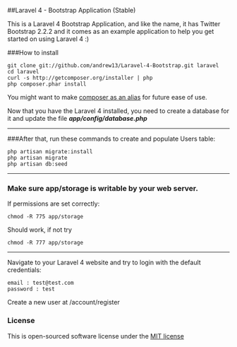 ##Laravel 4 - Bootstrap Application (Stable)

This is a Laravel 4 Bootstrap Application, and like the name, it has Twitter Bootstrap 2.2.2 and it comes as an example application to help you get started on using Laravel 4 :)

###How to install

	git clone git://github.com/andrew13/Laravel-4-Bootstrap.git laravel
	cd laravel
	curl -s http://getcomposer.org/installer | php
	php composer.phar install

You might want to make [composer as an alias](http://andrewelkins.com/programming/php/setting-up-composer-globally-for-laravel-4/) for future ease of use.

Now that you have the Laravel 4 installed, you need to create a database for it and update the file ***app/config/database.php***

-----

###After that, run these commands to create and populate Users table:

	php artisan migrate:install
	php artisan migrate
	php artisan db:seed

-----

### Make sure app/storage is writable by your web server.
If permissions are set correctly:

    chmod -R 775 app/storage

Should work, if not try

    chmod -R 777 app/storage

-----

Navigate to your Laravel 4 website and try to login with the default credentials:

	email : test@test.com
	password : test

Create a new user at /account/register

### License

This is open-sourced software license under the [MIT license](http://opensource.org/licenses/MIT)
